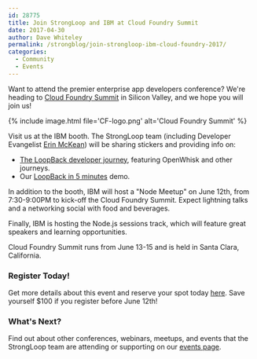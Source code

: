 ```yaml
---
id: 28775
title: Join StrongLoop and IBM at Cloud Foundry Summit
date: 2017-04-30
author: Dave Whiteley
permalink: /strongblog/join-strongloop-ibm-cloud-foundry-2017/
categories:
  - Community
  - Events
---
```


Want to attend the premier enterprise app developers conference? We're heading to [Cloud Foundry Summit](https://www.cloudfoundry.org/event/summit-silicon-valley-2017/) in Silicon Valley, and we hope you will join us!

{% include image.html file='CF-logo.png' alt='Cloud Foundry Summit' %}

Visit us at the IBM booth. The StrongLoop team (including Developer Evangelist [Erin McKean](https://twitter.com/emckean)) will be sharing stickers and providing info on: 

- [The LoopBack developer journey](https://developer.ibm.com/code/journeys/unlock-enterprise-data-using-apis/), featuring OpenWhisk and other journeys.
- Our [LoopBack in 5 minutes](http://developer.ibm.com/apiconnect/2017/03/09/loopback-in-5-minutes/) demo.

In addition to the booth, IBM will host a "Node Meetup" on June 12th, from 7:30-9:00PM to kick-off the Cloud Foundry Summit. Expect lightning talks and a networking social with food and beverages. 

Finally, IBM is hosting the Node.js sessions track, which will feature great speakers and learning opportunities.

<!--more-->
Cloud Foundry Summit runs from June 13-15 and is held in Santa Clara, California.

### Register Today!

Get more details about this event and reserve your spot today [here](https://goo.gl/z6aMOf). Save yourself $100 if you register before June 12th!

### What's Next?

Find out about other conferences, webinars, meetups, and events that the StrongLoop team are attending or supporting on our [events page](https://strongloop.com/events/).

